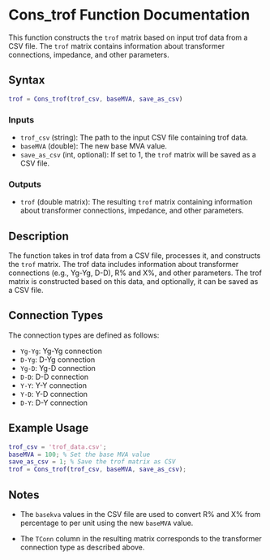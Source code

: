 # Cons_trof Function Documentation

This function constructs the `trof` matrix based on input trof data from a CSV file. The `trof` matrix contains information about transformer connections, impedance, and other parameters.

## Syntax

```matlab
trof = Cons_trof(trof_csv, baseMVA, save_as_csv)
```

### Inputs

- `trof_csv` (string): The path to the input CSV file containing trof data.
- `baseMVA` (double): The new base MVA value.
- `save_as_csv` (int, optional): If set to 1, the `trof` matrix will be saved as a CSV file.

### Outputs

- `trof` (double matrix): The resulting `trof` matrix containing information about transformer connections, impedance, and other parameters.

## Description

The function takes in trof data from a CSV file, processes it, and constructs the `trof` matrix. The trof data includes information about transformer connections (e.g., Yg-Yg, D-D), R% and X%, and other parameters. The trof matrix is constructed based on this data, and optionally, it can be saved as a CSV file.

## Connection Types

The connection types are defined as follows:

- `Yg-Yg`: Yg-Yg connection
- `D-Yg`: D-Yg connection
- `Yg-D`: Yg-D connection
- `D-D`: D-D connection
- `Y-Y`: Y-Y connection
- `Y-D`: Y-D connection
- `D-Y`: D-Y connection

## Example Usage

```matlab
trof_csv = 'trof_data.csv';
baseMVA = 100; % Set the base MVA value
save_as_csv = 1; % Save the trof matrix as CSV
trof = Cons_trof(trof_csv, baseMVA, save_as_csv);
```

## Notes

- The `basekva` values in the CSV file are used to convert R% and X% from percentage to per unit using the new `baseMVA` value.

- The `TConn` column in the resulting matrix corresponds to the transformer connection type as described above.

